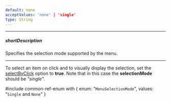 ```yaml
---
default: none
acceptValues: 'none' | 'single'
type: String
---
```

---
##### shortDescription
Specifies the selection mode supported by the menu.

---
To select an item on click and to visually display the selection, set the [selectByClick](/api-reference/10%20UI%20Widgets/dxMenuBase/1%20Configuration/selectByClick.md '/Documentation/ApiReference/UI_Widgets/dxMenu/Configuration/#selectByClick') option to **true**. Note that in this case the **selectionMode** should be *"single"*.

#include common-ref-enum with {
    enum: "`MenuSelectionMode`",
    values: "`Single` and `None`"
}
